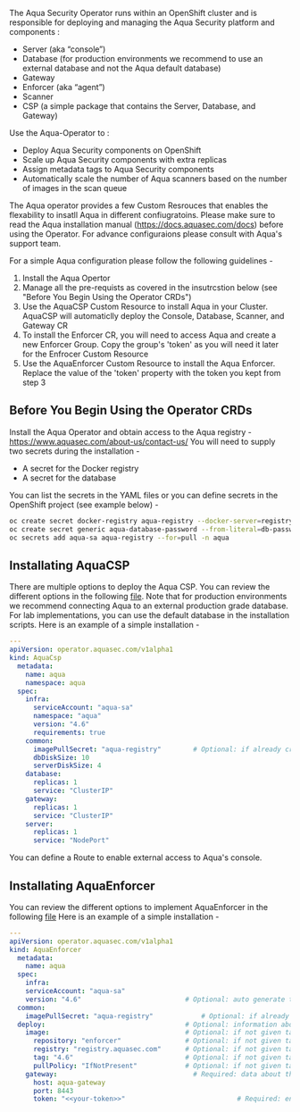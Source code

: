The Aqua Security Operator runs within an OpenShift cluster and is responsible for deploying and managing the Aqua Security platform and components :
* Server (aka “console”)
* Database (for production environments we recommend to use an external database and not the Aqua default database)  
* Gateway 
* Enforcer (aka “agent”)
* Scanner
* CSP (a simple package that contains the Server, Database, and Gateway)

Use the Aqua-Operator to : 
* Deploy Aqua Security components on OpenShift
* Scale up Aqua Security components with extra replicas
* Assign metadata tags to Aqua Security components
* Automatically scale the number of Aqua scanners based on the number of images in the scan queue
	
The Aqua operator provides a few Custom Resrouces that enables the flexability to insatll Aqua in different confiugratoins. Please make sure to read the Aqua installation manual (https://docs.aquasec.com/docs) before using the Operator. For advance configuraions please consult with Aqua's support team.
    
For a simple Aqua configuration please follow the following guidelines -
1. Install the Aqua Opertor 
2. Manage all the pre-requists as covered in the insutrcstion below (see "Before You Begin Using the Operator CRDs")
3. Use the AquaCSP Custom Resource to install Aqua in your Cluster. AquaCSP will automaticlly deploy the Console, Database, Scanner, and Gateway CR
4. To install the Enforcer CR, you will need to access Aqua and create a new Enforcer Group. Copy the group's 'token' as you will need it later for the Enfrocer Custom Resource
5. Use the AquaEnforcer Custom Resource to install the Aqua Enforcer. Replace the value of the 'token' property with the token you kept from step 3
	

## Before You Begin Using the Operator CRDs
Install the Aqua Operator and obtain access to the Aqua registry - https://www.aquasec.com/about-us/contact-us/
You will need to supply two secrets during the installation - 
* A secret for the Docker registry
* A secret for the database

You can  list the secrets in the YAML files or you can define secrets in the OpenShift project (see example below) -
```bash
oc create secret docker-registry aqua-registry --docker-server=registry.aquasec.com --docker-username=<AQUA_USERNAME> --docker-password=<AQUA_PASSWORD> --docker-email=<user email> -n aqua
oc create secret generic aqua-database-password --from-literal=db-password=<password> -n aqua
oc secrets add aqua-sa aqua-registry --for=pull -n aqua
```

## Installating AquaCSP
There are multiple options to deploy the Aqua  CSP. You can review the different options in the following [file](https://github.com/aquasecurity/aqua-operator/blob/master/deploy/crds/operator_v1alpha1_aquacsp_cr.yaml).  Note that for production environments we recommend connecting Aqua to an external production grade database. For lab implementations,  you can use the default database in the installation scripts.
Here is an example of a simple installation  - 
```yaml
---
apiVersion: operator.aquasec.com/v1alpha1
kind: AquaCsp
  metadata:
    name: aqua
    namespace: aqua
  spec:
    infra:                                    
      serviceAccount: "aqua-sa"               
      namespace: "aqua"                       
      version: "4.6"                          
      requirements: true                      
    common:
      imagePullSecret: "aqua-registry"        # Optional: if already created image pull secret then mention in here
      dbDiskSize: 10       
      serverDiskSize: 4   
    database:                                 
      replicas: 1                            
      service: "ClusterIP"                    
    gateway:                                  
      replicas: 1                             
      service: "ClusterIP"                    
    server:                                   
      replicas: 1                             
      service: "NodePort" 
```

You can define a Route to enable external access to Aqua's console.

## Installating AquaEnforcer
You can review the different options to implement AquaEnforcer in the following [file](https://github.com/aquasecurity/aqua-operator/blob/master/deploy/crds/operator_v1alpha1_aquaenforcer_cr.yaml)
Here is an example of a simple installation  - 
```yaml
---
apiVersion: operator.aquasec.com/v1alpha1
kind: AquaEnforcer
  metadata:
    name: aqua
  spec:
    infra:                                    
    serviceAccount: "aqua-sa"                
    version: "4.6"                          # Optional: auto generate to latest version
  common:
    imagePullSecret: "aqua-registry"            # Optional: if already created image pull secret then mention in here
  deploy:                                   # Optional: information about aqua enforcer deployment
    image:                                  # Optional: if not given take the default value and version from infra.version
      repository: "enforcer"                # Optional: if not given take the default value - enforcer
      registry: "registry.aquasec.com"      # Optional: if not given take the default value - registry.aquasec.com
      tag: "4.6"                            # Optional: if not given take the default value - 4.5 (latest tested version for this operator version)
      pullPolicy: "IfNotPresent"            # Optional: if not given take the default value - IfNotPresent
    gateway:                                  # Required: data about the gateway address
      host: aqua-gateway
      port: 8443
      token: "<<your-token>>"                            # Required: enforcer group token also can use an existing secret instead
```
